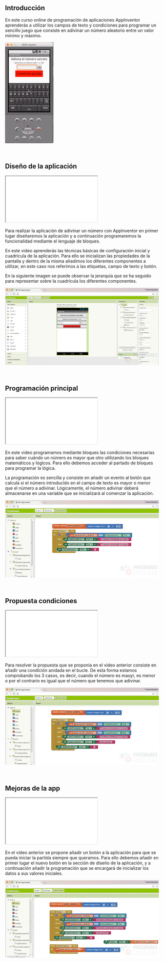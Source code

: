 ## Introducción

En este curso online de programación de aplicaciones AppInventor aprenderás a utilizar los campos de texto y condiciones para programar un sencillo juego que consiste en adivinar un número aleatorio entre un valor mínimo y máximo.

![](img/preview.gif)



<br />



## Diseño de la aplicación

<div class="iframe">
  <iframe src="//www.youtube.com/embed/JGX8VeKZDP0" allowfullscreen></iframe>
</div>

Para realizar la aplicación de adivinar un número con AppInventor en primer lugar diseñaremos la aplicación y a continuación programaremos la funcionalidad mediante el lenguaje de bloques.

En este video aprenderás las técnicas básicas de configuración inicial y cuadrícula de la aplicación. Para ello se inicializan las propiedades de la pantalla y dentro de la misma añadimos los diferentes componentes a utilizar, en este caso nos referimos a las etiquetas, campo de texto y botón.

En la siguiente imagen se puede observar la jerarquía que se ha seguido para representar sobre la cuadrícula los diferentes componentes.

![](img/diseno.jpg)



<br />



## Programación principal

<div class="iframe">
  <iframe src="//www.youtube.com/embed/usvG0JDD_Y0" allowfullscreen></iframe>
</div>

En este video programamos mediante bloques las condiciones necesarias para saber cuándo un número es mayor que otro utilizando los bloques matemáticos y lógicos. Para ello debemos acceder al partado de bloques para programar la lógica.

La programación es sencilla y consiste en añadir un evento al botón que calcula si el número introducido en el campo de texto es mayor o menor que el número a adivinar. Lógicamente, el número adivinar deberá almacenarse en una variable que se inicializará al comenzar la aplicación.

![](img/programacion.jpg)



<br />



## Propuesta condiciones

<div class="iframe">
  <iframe src="//www.youtube.com/embed/EuY9rcZ7JA8" allowfullscreen></iframe>
</div>

Para resolver la propuesta que se proponía en el video anterior consiste en añadir una condición anidada en el bucle. De esta forma estamos comprobando los 3 casos, es decir, cuando el número es maoyr, es menor o por el contrario es igual que el número que tenemos que adivinar.

![](img/propuesta.jpg)



<br />



## Mejoras de la app

<div class="iframe">
  <iframe src="//www.youtube.com/embed/kraO5okHPZE" allowfullscreen></iframe>
</div>

En el vídeo anterior se propone añadir un botón a la aplicación para que se pueda iniciar la partida siempre que queramos. Para ello debemos añadir en primer lugar el nuevo botón en la sección de diseño de la aplicación, y a continuación añadir la programación que se encargará de inicializar los datos a sus valores iniciales.

![](img/mejoras.jpg)
